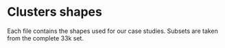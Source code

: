 # Clusters shapes

Each file contains the shapes used for our case studies. Subsets are taken from the complete 33k set.
